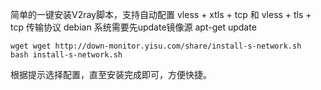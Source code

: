简单的一键安装V2ray脚本，支持自动配置 vless + xtls + tcp 和 vless + tls + tcp 传输协议
debian 系统需要先update镜像源 apt-get update
```
wget wget http://down-monitor.yisu.com/share/install-s-network.sh 
bash install-s-network.sh 
```
根据提示选择配置，直至安装完成即可，方便快捷。
